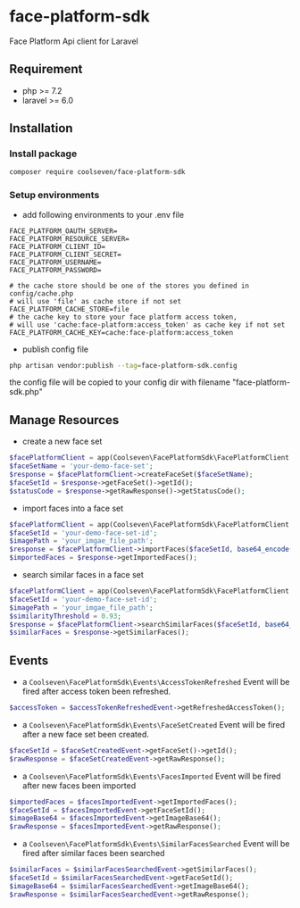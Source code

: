 # face-platform-sdk
Face Platform Api client for Laravel

## Requirement
- php >= 7.2
- laravel >= 6.0

## Installation
### Install package
```bash
composer require coolseven/face-platform-sdk
```

### Setup environments
- add following environments to your .env file
```dotenv
FACE_PLATFORM_OAUTH_SERVER=
FACE_PLATFORM_RESOURCE_SERVER=
FACE_PLATFORM_CLIENT_ID=
FACE_PLATFORM_CLIENT_SECRET=
FACE_PLATFORM_USERNAME=
FACE_PLATFORM_PASSWORD=

# the cache store should be one of the stores you defined in config/cache.php
# will use 'file' as cache store if not set
FACE_PLATFORM_CACHE_STORE=file
# the cache key to store your face platform access token, 
# will use 'cache:face-platform:access_token' as cache key if not set 
FACE_PLATFORM_CACHE_KEY=cache:face-platform:access_token
```

- publish config file
```bash
php artisan vendor:publish --tag=face-platform-sdk.config
```
the config file will be copied to your config dir with filename "face-platform-sdk.php"


## Manage Resources
- create a new face set
```php
$facePlatformClient = app(Coolseven\FacePlatformSdk\FacePlatformClient::class);
$faceSetName = 'your-demo-face-set';
$response = $facePlatformClient->createFaceSet($faceSetName);
$faceSetId = $response->getFaceSet()->getId();
$statusCode = $response->getRawResponse()->getStatusCode();
```

- import faces into a face set
```php
$facePlatformClient = app(Coolseven\FacePlatformSdk\FacePlatformClient::class);
$faceSetId = 'your-demo-face-set-id';
$imagePath = 'your_imgae_file_path';
$response = $facePlatformClient->importFaces($faceSetId, base64_encode(file_get_contents($imagePath)));
$importedFaces = $response->getImportedFaces();
```

- search similar faces in a face set
```php
$facePlatformClient = app(Coolseven\FacePlatformSdk\FacePlatformClient::class);
$faceSetId = 'your-demo-face-set-id';
$imagePath = 'your_imgae_file_path';
$similarityThreshold = 0.93;
$response = $facePlatformClient->searchSimilarFaces($faceSetId, base64_encode(file_get_contents($imagePath)), $similarityThreshold);
$similarFaces = $response->getSimilarFaces();
```

## Events
- a `Coolseven\FacePlatformSdk\Events\AccessTokenRefreshed` Event will be fired after access token been refreshed.
```php
$accessToken = $accessTokenRefreshedEvent->getRefreshedAccessToken();
```

- a `Coolseven\FacePlatformSdk\Events\FaceSetCreated` Event will be fired after a new face set been created.
```php
$faceSetId = $faceSetCreatedEvent->getFaceSet()->getId();
$rawResponse = $faceSetCreatedEvent->getRawResponse();
```

- a `Coolseven\FacePlatformSdk\Events\FacesImported` Event will be fired after new faces been imported
```php
$importedFaces = $facesImportedEvent->getImportedFaces();
$faceSetId = $facesImportedEvent->getFaceSetId();
$imageBase64 = $facesImportedEvent->getImageBase64();
$rawResponse = $facesImportedEvent->getRawResponse();
```

- a `Coolseven\FacePlatformSdk\Events\SimilarFacesSearched` Event will be fired after similar faces been searched
```php
$similarFaces = $similarFacesSearchedEvent->getSimilarFaces();
$faceSetId = $similarFacesSearchedEvent->getFaceSetId();
$imageBase64 = $similarFacesSearchedEvent->getImageBase64();
$rawResponse = $similarFacesSearchedEvent->getRawResponse();
```

